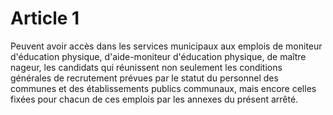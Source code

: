 # Article 1

Peuvent avoir accès dans les services municipaux aux emplois de moniteur d'éducation physique, d'aide-moniteur d'éducation physique, de maître nageur, les candidats qui réunissent non seulement les conditions générales de recrutement prévues par le statut du personnel des communes et des établissements publics communaux, mais encore celles fixées pour chacun de ces emplois par les annexes du présent arrêté.
